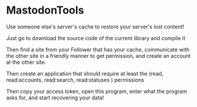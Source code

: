 # MastodonTools
Use someone else's server's cache to restore your server's lost content!

Just go to download the source code of the current library and compile it

Then find a site from your Follower that has your cache, communicate with the other site in a friendly manner to get permission, and create an account at the other site.

Then create an application that should require at least the (read, read:accounts, read:search, read:statuses ) permissions

Then copy your access token, open this program, enter what the program asks for, and start recovering your data!
